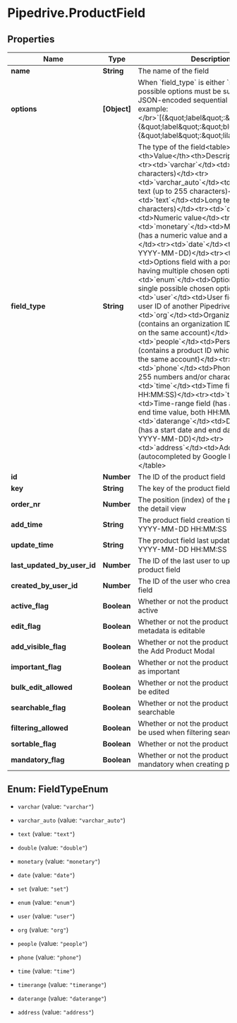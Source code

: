 # Pipedrive.ProductField

## Properties

Name | Type | Description | Notes
------------ | ------------- | ------------- | -------------
**name** | **String** | The name of the field | 
**options** | **[Object]** | When &#x60;field_type&#x60; is either &#x60;set&#x60; or &#x60;enum&#x60;, possible options must be supplied as a JSON-encoded sequential array, for example:&lt;/br&gt;&#x60;[{\&quot;label\&quot;:\&quot;red\&quot;}, {\&quot;label\&quot;:\&quot;blue\&quot;}, {\&quot;label\&quot;:\&quot;lilac\&quot;}]&#x60; | [optional] 
**field_type** | **String** | The type of the field&lt;table&gt;&lt;tr&gt;&lt;th&gt;Value&lt;/th&gt;&lt;th&gt;Description&lt;/th&gt;&lt;/tr&gt;&lt;tr&gt;&lt;td&gt;&#x60;varchar&#x60;&lt;/td&gt;&lt;td&gt;Text (up to 255 characters)&lt;/td&gt;&lt;tr&gt;&lt;td&gt;&#x60;varchar_auto&#x60;&lt;/td&gt;&lt;td&gt;Autocomplete text (up to 255 characters)&lt;/td&gt;&lt;tr&gt;&lt;td&gt;&#x60;text&#x60;&lt;/td&gt;&lt;td&gt;Long text (up to 65k characters)&lt;/td&gt;&lt;tr&gt;&lt;td&gt;&#x60;double&#x60;&lt;/td&gt;&lt;td&gt;Numeric value&lt;/td&gt;&lt;tr&gt;&lt;td&gt;&#x60;monetary&#x60;&lt;/td&gt;&lt;td&gt;Monetary field (has a numeric value and a currency value)&lt;/td&gt;&lt;tr&gt;&lt;td&gt;&#x60;date&#x60;&lt;/td&gt;&lt;td&gt;Date (format YYYY-MM-DD)&lt;/td&gt;&lt;tr&gt;&lt;td&gt;&#x60;set&#x60;&lt;/td&gt;&lt;td&gt;Options field with a possibility of having multiple chosen options&lt;/td&gt;&lt;tr&gt;&lt;td&gt;&#x60;enum&#x60;&lt;/td&gt;&lt;td&gt;Options field with a single possible chosen option&lt;/td&gt;&lt;tr&gt;&lt;td&gt;&#x60;user&#x60;&lt;/td&gt;&lt;td&gt;User field (contains a user ID of another Pipedrive user)&lt;/td&gt;&lt;tr&gt;&lt;td&gt;&#x60;org&#x60;&lt;/td&gt;&lt;td&gt;Organization field (contains an organization ID which is stored on the same account)&lt;/td&gt;&lt;tr&gt;&lt;td&gt;&#x60;people&#x60;&lt;/td&gt;&lt;td&gt;Person field (contains a product ID which is stored on the same account)&lt;/td&gt;&lt;tr&gt;&lt;td&gt;&#x60;phone&#x60;&lt;/td&gt;&lt;td&gt;Phone field (up to 255 numbers and/or characters)&lt;/td&gt;&lt;tr&gt;&lt;td&gt;&#x60;time&#x60;&lt;/td&gt;&lt;td&gt;Time field (format HH:MM:SS)&lt;/td&gt;&lt;tr&gt;&lt;td&gt;&#x60;timerange&#x60;&lt;/td&gt;&lt;td&gt;Time-range field (has a start time and end time value, both HH:MM:SS)&lt;/td&gt;&lt;tr&gt;&lt;td&gt;&#x60;daterange&#x60;&lt;/td&gt;&lt;td&gt;Date-range field (has a start date and end date value, both YYYY-MM-DD)&lt;/td&gt;&lt;tr&gt;&lt;td&gt;&#x60;address&#x60;&lt;/td&gt;&lt;td&gt;Address field (autocompleted by Google Maps)&lt;/dd&gt;&lt;/table&gt; | 
**id** | **Number** | The ID of the product field | [optional] 
**key** | **String** | The key of the product field | [optional] 
**order_nr** | **Number** | The position (index) of the product field in the detail view | [optional] 
**add_time** | **String** | The product field creation time. Format: YYYY-MM-DD HH:MM:SS | [optional] 
**update_time** | **String** | The product field last update time. Format: YYYY-MM-DD HH:MM:SS | [optional] 
**last_updated_by_user_id** | **Number** | The ID of the last user to update the product field | [optional] 
**created_by_user_id** | **Number** | The ID of the user who created the product field | [optional] 
**active_flag** | **Boolean** | Whether or not the product field is currently active | [optional] 
**edit_flag** | **Boolean** | Whether or not the product field name and metadata is editable | [optional] 
**add_visible_flag** | **Boolean** | Whether or not the product field is visible in the Add Product Modal | [optional] 
**important_flag** | **Boolean** | Whether or not the product field is marked as important | [optional] 
**bulk_edit_allowed** | **Boolean** | Whether or not the product field data can be edited | [optional] 
**searchable_flag** | **Boolean** | Whether or not the product field is searchable | [optional] 
**filtering_allowed** | **Boolean** | Whether or not the product field value can be used when filtering searches | [optional] 
**sortable_flag** | **Boolean** | Whether or not the product field is sortable | [optional] 
**mandatory_flag** | **Boolean** | Whether or not the product field is mandatory when creating products | [optional] 



## Enum: FieldTypeEnum


* `varchar` (value: `"varchar"`)

* `varchar_auto` (value: `"varchar_auto"`)

* `text` (value: `"text"`)

* `double` (value: `"double"`)

* `monetary` (value: `"monetary"`)

* `date` (value: `"date"`)

* `set` (value: `"set"`)

* `enum` (value: `"enum"`)

* `user` (value: `"user"`)

* `org` (value: `"org"`)

* `people` (value: `"people"`)

* `phone` (value: `"phone"`)

* `time` (value: `"time"`)

* `timerange` (value: `"timerange"`)

* `daterange` (value: `"daterange"`)

* `address` (value: `"address"`)




